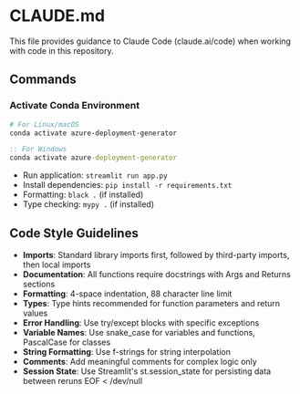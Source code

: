 # CLAUDE.md

This file provides guidance to Claude Code (claude.ai/code) when working with code in this repository.

## Commands

### Activate Conda Environment
```bash
# For Linux/macOS
conda activate azure-deployment-generator
```

```cmd
:: For Windows
conda activate azure-deployment-generator
```

- Run application: `streamlit run app.py`
- Install dependencies: `pip install -r requirements.txt`
- Formatting: `black .` (if installed)
- Type checking: `mypy .` (if installed)

## Code Style Guidelines

- **Imports**: Standard library imports first, followed by third-party imports, then local imports
- **Documentation**: All functions require docstrings with Args and Returns sections
- **Formatting**: 4-space indentation, 88 character line limit
- **Types**: Type hints recommended for function parameters and return values
- **Error Handling**: Use try/except blocks with specific exceptions
- **Variable Names**: Use snake_case for variables and functions, PascalCase for classes
- **String Formatting**: Use f-strings for string interpolation
- **Comments**: Add meaningful comments for complex logic only
- **Session State**: Use Streamlit's st.session_state for persisting data between reruns
EOF < /dev/null
